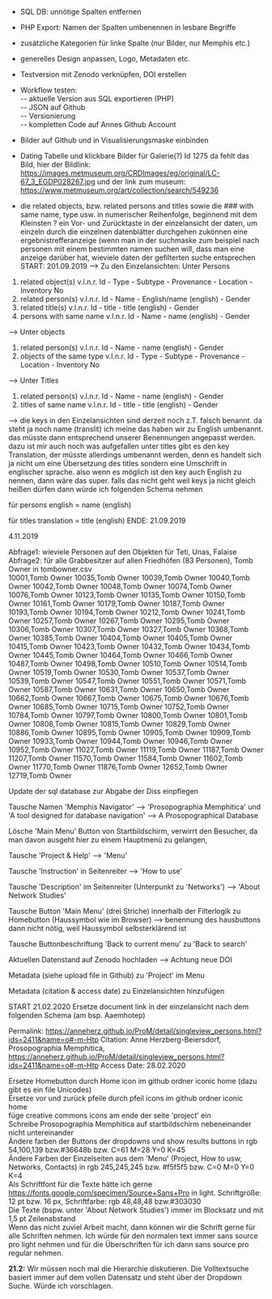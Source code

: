 - SQL DB: unnötige Spalten entfernen
- PHP Export: Namen der Spalten umbenennen in lesbare Begriffe
- zusätzliche Kategorien für linke Spalte (nur Bilder, nur Memphis etc.) 
- generelles Design anpassen, Logo, Metadaten etc.
- Testversion mit Zenodo verknüpfen, DOI erstellen
- Workflow testen:   
-- aktuelle Version aus SQL exportieren (PHP)  
-- JSON auf Github  
-- Versionierung  
-- kompletten Code auf Annes Github Account
- Bilder auf Github und in Visualisierungsmaske einbinden

- Dating Tabelle und klickbare Bilder für Galerie(?)
Id 1275 da fehlt das Bild, hier der Bildlink: https://images.metmuseum.org/CRDImages/eg/original/LC-67_3_EGDP028267.jpg und der link zum museum: https://www.metmuseum.org/art/collection/search/549236 
- die related objects, bzw. related persons and titles sowie die ### with same name, type usw. in numerischer Reihenfolge, beginnend mit dem Kleinsten ?
ein Vor- und Zurücktaste in der einzelansicht der daten, um einzeln durch die einzelnen datenblätter durchgehen zukönnen
eine ergebnistrefferanzeige (wenn man in der suchmaske zum beispiel nach personen mit einem bestimmten namen suchen will, dass man eine anzeige darüber hat, wieviele daten der gefilterten suche entsprechen
START: 201.09.2019
--> Zu den Einzelansichten: Unter Persons 
1. related object(s) v.l.n.r. Id - Type - Subtype - Provenance - Location - Inventory No
2. related person(s) v.l.n.r. Id - Name - English/name (english) - Gender
3. related title(s) v.l.n.r. Id - title - title (english) - Gender
4. persons with same name v.l.n.r. Id - Name - name (english) - Gender

--> Unter objects
1. related person(s) v.l.n.r. Id - Name - name (english) - Gender
2. objects of the same type v.l.n.r. Id - Type - Subtype - Provenance - Location - Inventory No

--> Unter Titles
1. related person(s) v.l.n.r. Id - Name - name (english) - Gender
2. titles of same name v.l.n.r. Id - title - title (english) - Gender

--> die keys in den Einzelansichten sind derzeit noch z.T. falsch benannt. da steht ja noch name (translit) ich meine das haben wir zu English umbenannt. das müsste dann entsprechend unserer Benennungen angepasst werden. dazu ist mir auch noch was aufgefallen unter titles gibt es den key Translation, der müsste allerdings umbenannt werden, denn es handelt sich ja nicht um eine Übersetzung des titles sondern eine Umschrift in englischer sprache. also wenn es möglich ist den key auch English zu nennen, dann wäre das super. falls das nicht geht weil keys ja nicht gleich heißen dürfen dann würde ich folgenden Schema nehmen

für persons 
english = name (english)

für titles 
translation = title (english) 
ENDE: 21.09.2019

4.11.2019

Abfrage1:  wieviele Personen auf den Objekten für Teti, Unas, Falaise   
Abfrage2:  für alle Grabbesitzer auf allen Friedhöfen (83 Personen), Tomb Owner in tombowner.csv    
10001,Tomb Owner
10035,Tomb Owner
10039,Tomb Owner
10040,Tomb Owner
10042,Tomb Owner
10048,Tomb Owner
10074,Tomb Owner
10076,Tomb Owner
10123,Tomb Owner
10135,Tomb Owner
10150,Tomb Owner
10161,Tomb Owner
10179,Tomb Owner
10187,Tomb Owner
10193,Tomb Owner
10194,Tomb Owner
10212,Tomb Owner
10241,Tomb Owner
10257,Tomb Owner
10267,Tomb Owner
10295,Tomb Owner
10306,Tomb Owner
10307,Tomb Owner
10327,Tomb Owner
10368,Tomb Owner
10385,Tomb Owner
10404,Tomb Owner
10405,Tomb Owner
10415,Tomb Owner
10423,Tomb Owner
10432,Tomb Owner
10434,Tomb Owner
10445,Tomb Owner
10464,Tomb Owner
10466,Tomb Owner
10487,Tomb Owner
10498,Tomb Owner
10510,Tomb Owner
10514,Tomb Owner
10519,Tomb Owner
10530,Tomb Owner
10537,Tomb Owner
10539,Tomb Owner
10547,Tomb Owner
10551,Tomb Owner
10571,Tomb Owner
10587,Tomb Owner
10631,Tomb Owner
10650,Tomb Owner
10662,Tomb Owner
10667,Tomb Owner
10675,Tomb Owner
10676,Tomb Owner
10685,Tomb Owner
10715,Tomb Owner
10752,Tomb Owner
10784,Tomb Owner
10797,Tomb Owner
10800,Tomb Owner
10801,Tomb Owner
10808,Tomb Owner
10815,Tomb Owner
10829,Tomb Owner
10886,Tomb Owner
10895,Tomb Owner
10905,Tomb Owner
10909,Tomb Owner
10933,Tomb Owner
10944,Tomb Owner
10946,Tomb Owner
10952,Tomb Owner
11027,Tomb Owner
11119,Tomb Owner
11187,Tomb Owner
11207,Tomb Owner
11570,Tomb Owner
11584,Tomb Owner
11602,Tomb Owner
11770,Tomb Owner
11876,Tomb Owner
12652,Tomb Owner
12719,Tomb Owner

Update der sql database zur Abgabe der Diss einpflegen 

Tausche Namen 'Memphis Navigator' --> 'Prosopographia Memphitica' und 'A tool designed for database navigation' --> A Prosopographical Database 

Lösche 'Main Menu' Button von Startbildschirm, verwirrt den Besucher, da man davon ausgeht hier zu einem Hauptmenü zu gelangen, 

Tausche 'Project & Help' --> 'Menu'

Tausche 'Instruction' in Seitenreiter --> 'How to use'

Tausche 'Description' im Seitenreiter (Unterpunkt zu 'Networks') --> 'About Network Studies'

Tausche Button 'Main Menu' (drei Striche) innerhalb der Filterlogik zu Homebutton (Haussymbol wie im Browser) --> benennung des hausbuttons dann nicht nötig, weil Haussymbol selbsterklärend ist

Tausche Buttonbeschriftung 'Back to current menu' zu 'Back to search'

Aktuellen Datenstand auf Zenodo hochladen --> Achtung neue DOI

Metadata (siehe upload file in Github) zu 'Project' im Menu

Metadata (citation & access date) zu Einzelansichten hinzufügen

START 21.02.2020 
Ersetze document link in der einzelansicht nach dem folgenden Schema (am bsp. Aaemhotep)

Permalink: https://anneherz.github.io/ProM/detail/singleview_persons.html?ids=2411&name=o#-m-Htp
Citation: 
Anne Herzberg-Beiersdorf, Prosopographia Memphitica,  https://anneherz.github.io/ProM/detail/singleview_persons.html?ids=2411&name=o#-m-Htp
Access Date: 28.02.2020

Ersetze Homebutton durch Home icon im github ordner iconic home (dazu gibt es ein file Unicodes)  
Ersetze vor und zurück pfeile durch pfeil icons im github ordner iconic home  
füge creative commons icons am ende der seite 'project' ein  
Schreibe Prosopographia Memphitica auf startbildschirm nebeneinander nicht untereinander  
Ändere farben der Buttons der dropdowns und show results buttons in rgb 54,100,139 bzw.#36648b bzw. C=61 M=28 Y=0 K=45  
Ändere Farben der Einzelseiten aus dem 'Menu' (Project, How to usw, Networks, Contacts) in rgb 245,245,245 bzw. #f5f5f5 bzw. C=0 M=0 Y=0 K=4  
Als Schriftfont für die Texte hätte ich gerne https://fonts.google.com/specimen/Source+Sans+Pro in light. Schriftgröße: 12 pt bzw. 16 px, Schriftfarbe: rgb 48,48,48 bzw.#303030  
Die Texte (bspw. unter 'About Network Studies') immer im Blocksatz und mit 1,5 pt Zeilenabstand  
Wenn das nicht zuviel Arbeit macht, dann können wir die Schrift gerne für alle Schriften nehmen. Ich würde für den normalen text immer sans source pro light nehmen und für die Überschriften für ich dann sans source pro regular nehmen.  

**21.2:**
Wir müssen noch mal die Hierarchie diskutieren. Die Volltextsuche basiert immer auf dem vollen Datensatz und steht über der Dropdown Suche. Würde ich vorschlagen.


